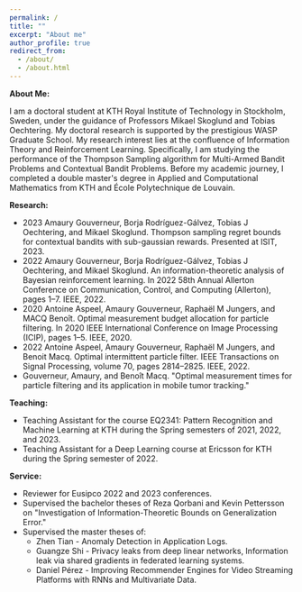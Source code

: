 ```yaml
---
permalink: /
title: ""
excerpt: "About me"
author_profile: true
redirect_from: 
  - /about/
  - /about.html
---
```


**About Me:**

I am a doctoral student at KTH Royal Institute of Technology in Stockholm, Sweden, under the guidance of Professors Mikael Skoglund and Tobias Oechtering. My doctoral research is supported by the prestigious WASP Graduate School. My research interest lies at the confluence of Information Theory and Reinforcement Learning. Specifically, I am studying the performance of the Thompson Sampling algorithm for Multi-Armed Bandit Problems and Contextual Bandit Problems. Before my academic journey, I completed a double master's degree in Applied and Computational Mathematics from KTH and École Polytechnique de Louvain.  

**Research:**

- 2023 Amaury Gouverneur, Borja Rodríguez-Gálvez, Tobias J Oechtering, and Mikael Skoglund. Thompson sampling regret bounds for contextual bandits with sub-gaussian rewards. Presented at ISIT, 2023.
- 2022 Amaury Gouverneur, Borja Rodríguez-Gálvez, Tobias J Oechtering, and Mikael Skoglund. An information-theoretic analysis of Bayesian reinforcement learning. In 2022 58th Annual Allerton Conference on Communication, Control, and Computing (Allerton), pages 1–7. IEEE, 2022.
- 2020 Antoine Aspeel, Amaury Gouverneur, Raphaël M Jungers, and MACQ Benoît. Optimal measurement budget allocation for particle filtering. In 2020 IEEE International Conference on Image Processing (ICIP), pages 1–5. IEEE, 2020.
- 2022 Antoine Aspeel, Amaury Gouverneur, Raphaël M Jungers, and Benoit Macq. Optimal intermittent particle filter. IEEE Transactions on Signal Processing, volume 70, pages 2814–2825. IEEE, 2022.
- Gouverneur, Amaury, and Benoît Macq. "Optimal measurement times for particle filtering and its application in mobile tumor tracking."

**Teaching:**

- Teaching Assistant for the course EQ2341: Pattern Recognition and Machine Learning at KTH during the Spring semesters of 2021, 2022, and 2023.
- Teaching Assistant for a Deep Learning course at Ericsson for KTH during the Spring semester of 2022.

**Service:**

- Reviewer for Eusipco 2022 and 2023 conferences.
- Supervised the bachelor theses of Reza Qorbani and Kevin Pettersson on "Investigation of Information-Theoretic Bounds on Generalization Error."
- Supervised the master theses of:
  - Zhen Tian - Anomaly Detection in Application Logs.
  - Guangze Shi - Privacy leaks from deep linear networks, Information leak via shared gradients in federated learning systems.
  - Daniel Pérez - Improving Recommender Engines for Video Streaming Platforms with RNNs and Multivariate Data.
